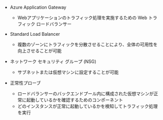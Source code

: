 - Azure Application Gateway
	- Webアプリケーションのトラフィック処理を実施するための Web トラフィック ロードバランサー

- Standard Load Balancer
	- 複数のゾーンにトラフィックを分散させることにより、全体の可用性を向上させることが可能

- ネットワーク セキュリティ グループ (NSG)
	- サブネットまたは仮想マシンに設定することが可能

- 正常性プローブ
	- ロードバランサーのバックエンドプール内に構成された仮想マシンが正常に起動しているかを確認するためのコンポーネント
	- どのインスタンスが正常に起動しているかを検知してトラフィック処理を実行
